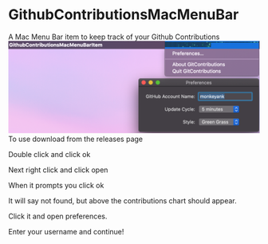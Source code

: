 # GithubContributionsMacMenuBar
A Mac Menu Bar item to keep track of your Github Contributions
![Preview](https://github.com/Monkeyank/GithubContributionsMacMenuBar/blob/master/Screen%20Shot%202020-03-15%20at%205.34.42%20PM.png)
To use download from the releases page

Double click and click ok

Next right click and click open 

When it prompts you click ok

It will say not found, but above the contributions chart should appear.

Click it and open preferences.

Enter your username and continue!
